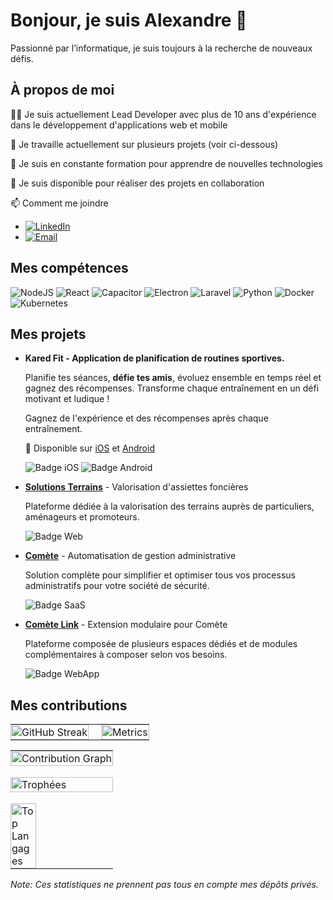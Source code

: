 # Bonjour, je suis Alexandre 👋

Passionné par l’informatique, je suis toujours à la recherche de nouveaux défis.

## À propos de moi

👨‍💻 Je suis actuellement Lead Developer avec plus de 10 ans d'expérience dans le développement d'applications web et mobile

🔭 Je travaille actuellement sur plusieurs projets (voir ci-dessous)

🌱 Je suis en constante formation pour apprendre de nouvelles technologies

👯 Je suis disponible pour réaliser des projets en collaboration

📫 Comment me joindre

- [![LinkedIn](https://img.shields.io/badge/-LinkedIn-0077B5?style=flat-square&logo=linkedin&logoColor=white)](https://www.linkedin.com/in/alexandre-dacosta)
- [![Email](https://img.shields.io/badge/-Email-D14836?style=flat-square&logo=gmail&logoColor=white)](mailto:dc.alexandre137@gmail.com)

## Mes compétences

![NodeJS](https://img.shields.io/badge/-NodeJS-339933?style=flat-square&logo=node.js&logoColor=white)
![React](https://img.shields.io/badge/-React-61DAFB?style=flat-square&logo=react&logoColor=black)
![Capacitor](https://img.shields.io/badge/-Capacitor-119EFF?style=flat-square&logo=capacitor&logoColor=white)
![Electron](https://img.shields.io/badge/-Electron-47848F?style=flat-square&logo=electron&logoColor=white)
![Laravel](https://img.shields.io/badge/-Laravel-FF2D20?style=flat-square&logo=laravel&logoColor=white)
![Python](https://img.shields.io/badge/-Python-3776AB?style=flat-square&logo=python&logoColor=white)
![Docker](https://img.shields.io/badge/-Docker-2496ED?style=flat-square&logo=docker&logoColor=white)
![Kubernetes](https://img.shields.io/badge/-Kubernetes-326CE5?style=flat-square&logo=kubernetes&logoColor=white)

## Mes projets

- **Kared Fit - Application de planification de routines sportives.**

  Planifie tes séances, **défie tes amis**, évoluez ensemble en temps réel et gagnez des récompenses.
  Transforme chaque entraînement en un défi motivant et ludique !

  Gagnez de l'expérience et des récompenses après chaque entraînement.

  📱 Disponible sur [iOS](https://apps.apple.com/fr/app/kared-fit/id6739947899?platform=iphone) et [Android](https://play.google.com/store/apps/details?id=com.kared.karedfit)

  ![Badge iOS](https://img.shields.io/badge/-iOS-000000?style=flat-square&logo=apple&logoColor=white)
  ![Badge Android](https://img.shields.io/badge/-Android-3DDC84?style=flat-square&logo=android&logoColor=white)

- **[Solutions Terrains](https://www.solutions-terrains.com)** - Valorisation d'assiettes foncières

  Plateforme dédiée à la valorisation des terrains auprès de particuliers, aménageurs et promoteurs.

  ![Badge Web](https://img.shields.io/badge/-Web-FF7139?style=flat-square&logo=firefox-browser&logoColor=white)

- **[Comète](https://logiciel-comete.fr)** - Automatisation de gestion administrative

  Solution complète pour simplifier et optimiser tous vos processus administratifs pour votre société de sécurité.

  ![Badge SaaS](https://img.shields.io/badge/-SaaS-0080FF?style=flat-square&logo=sap&logoColor=white)

- **[Comète Link](https://logiciel-comete.fr/comete-link)** - Extension modulaire pour Comète

  Plateforme composée de plusieurs espaces dédiés et de modules complémentaires à composer selon vos besoins.

  ![Badge WebApp](https://img.shields.io/badge/-WebApp-4285F4?style=flat-square&logo=google-chrome&logoColor=white)

## Mes contributions

<table style="border-collapse: collapse; width: 100%;">
  <tr style="border: none;">
    <td style="border: none; padding: 0 10px 0 0;">
      <img src="https://github-readme-streak-stats.herokuapp.com/?user=DCAlexandre&theme=radical" alt="GitHub Streak" width="100%" />
    </td>
    <td style="border: none; padding: 0 0 0 10px;">
      <img src="https://github-readme-stats-sigma-five.vercel.app/api?username=DCAlexandre&show_icons=true&theme=radical&count_private=true&include_all_commits=true" alt="Metrics" width="100%" />
    </td>
  </tr>
</table>

<table style="border-collapse: collapse; width: 100%;">
  <tr style="border: none;">
    <td style="border: none; padding: 0; padding: 0 0 18px 0;">
      <img src="https://github-readme-activity-graph.vercel.app/graph?username=DCAlexandre&theme=redical" alt="Contribution Graph" width="100%" />
    </td>
  </tr>
  <tr style="border: none;">
    <td style="border: none; padding: 0; padding: 0 0 18px 0;">
      <img src="https://github-profile-trophy.vercel.app/?username=DCAlexandre&theme=radical&row=1" alt="Trophées" width="100%" />
    </td>
  </tr>
  <tr style="border: none;">
    <td style="border: none; padding: 0;">
      <img src="https://github-readme-stats.vercel.app/api/top-langs/?username=DCAlexandre&layout=compact&theme=radical&count_private=true" alt="Top Langages" width="50%" />
    </td>
  </tr>
</table>

_Note: Ces statistiques ne prennent pas tous en compte mes dépôts privés._

<!-- ## Statistiques GitHub -->

<!-- ![GitHub Streak](https://github-readme-streak-stats.herokuapp.com/?user=DCAlexandre&theme=radical) -->

<!-- ![Trophées](https://github-profile-trophy.vercel.app/?username=DCAlexandre&theme=radical) -->

<!-- ![Contribution Graph](https://github-readme-activity-graph.vercel.app/graph?username=DCAlexandre&theme=redical) -->

<!-- ![Metrics](https://github-readme-stats-sigma-five.vercel.app/api?username=DCAlexandre&show_icons=true&theme=radical&count_private=true&include_all_commits=true) -->

<!-- ![Mes statistiques GitHub](https://github-readme-stats.vercel.app/api?username=DCAlexandre&show_icons=true&theme=radical&count_private=true) -->

<!-- ![Top Langages](https://github-readme-stats.vercel.app/api/top-langs/?username=DCAlexandre&layout=compact&theme=radical&count_private=true) -->

<!-- _Note: Ces statistiques ne prennent pas tous en compte mes dépôts privés._ -->
